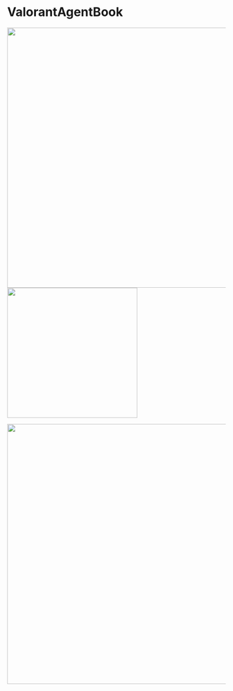 # ValorantAgentBook


<img src="https://user-images.githubusercontent.com/108834218/218794985-d25b626d-f842-47a8-ab37-b32894f177b6.png" witdh="300" height="600">                <img src="https://user-images.githubusercontent.com/108834218/218795751-d165bc05-bdc9-4331-ae5e-6b4e301ea461.png" width="300" heigth="600"> 


<img src="https://user-images.githubusercontent.com/108834218/218794992-168da7ee-6804-4ff0-b12c-48737074f5b5.gif" witdh="600" height="600">

